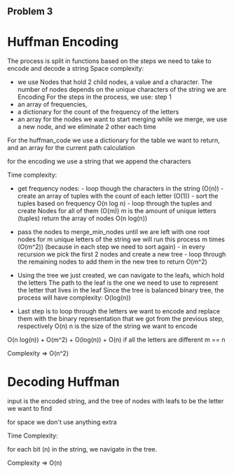 ## Problem 3

# Huffman Encoding

The process is split in functions based on the steps we need to take to encode and decode a string
Space complexity:

- we use Nodes that hold 2 child nodes, a value and a character.
  The number of nodes depends on the unique characters of the string we are Encoding
  For the steps in the process, we use:
  step 1
- an array of frequencies,
- a dictionary for the count of the frequency of the letters
- an array for the nodes we want to start merging
  while we merge, we use a new node, and we eliminate 2 other each time

For the huffman_code we use a dictionary for the table we want to return,
and an array for the current path calculation

for the encoding we use a string that we append the characters

Time complexity:

- get frequency nodes: - loop though the characters in the string (O(n)) - create an array of tuples with the count of each letter (O(1)) - sort the tuples based on frequency O(n log n) - loop through the tuples and create Nodes for all of them (O(m)) m is the amount of unique letters (tuples)
  return the array of nodes
  O(n log(n))

- pass the nodes to merge_min_nodes until we are left with one root nodes
  for m unique letters of the string we will run this process m times (O(m^2))
  (because in each step we need to sort again) - in every recursion we pick the first 2 nodes and create a new tree - loop through the remaining nodes to add them in the new tree to return
  O(m^2)

- Using the tree we just created, we can navigate to the leafs, which hold the letters
  The path to the leaf is the one we need to use to represent the letter that lives in the leaf
  Since the tree is balanced binary tree, the process will have complexity:
  O(log(n))

- Last step is to loop through the letters we want to encode and replace them with the binary representation
  that we got from the previous step, respectively
  O(n) n is the size of the string we want to encode

O(n log(n)) + O(m^2) + O(log(n)) + O(n) if all the letters are different m == n

Complexity => O(n^2)

# Decoding Huffman

input is the encoded string, and the tree of nodes with leafs to be the letter we want to find

for space we don't use anything extra

Time Complexity:

for each bit (n) in the string, we navigate in the tree.

Complexity => O(n)
